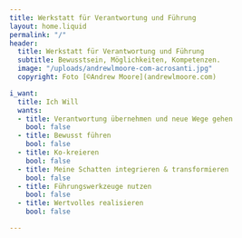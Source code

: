 ```yaml
---
title: Werkstatt für Verantwortung und Führung
layout: home.liquid
permalink: "/"
header:
  title: Werkstatt für Verantwortung und Führung
  subtitle: Bewusstsein, Möglichkeiten, Kompetenzen.
  image: "/uploads/andrewlmoore-com-acrosanti.jpg"
  copyright: Foto [©Andrew Moore](andrewlmoore.com)

i_want:
  title: Ich Will
  wants:
  - title: Verantwortung übernehmen und neue Wege gehen
    bool: false
  - title: Bewusst führen
    bool: false
  - title: Ko-kreieren
    bool: false
  - title: Meine Schatten integrieren & transformieren
    bool: false
  - title: Führungswerkzeuge nutzen
    bool: false
  - title: Wertvolles realisieren
    bool: false

---
```

